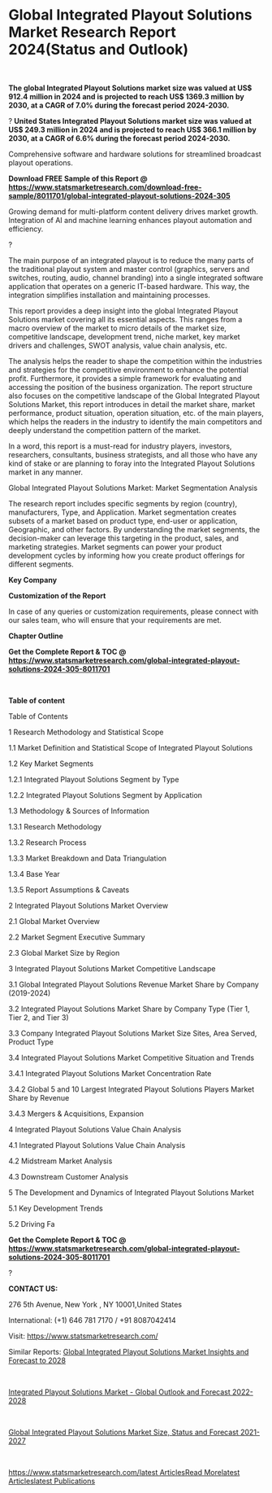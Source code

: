 <h1>Global Integrated Playout Solutions Market Research Report 2024(Status and Outlook)</h1><br/><p><strong>The global Integrated Playout Solutions market size was valued at US$ 912.4 million in 2024 and is projected to reach US$ 1369.3 million by 2030, at a <strong>CAGR</strong> of 7.0% during the forecast period 2024-2030.</strong></p>
 
 
 
 <p>? <strong>United States Integrated Playout Solutions market size was valued at US$ 249.3 million in 2024 and is projected to reach US$ 366.1 million by 2030, at a <strong>CAGR</strong> of 6.6% during the forecast period 2024-2030.</strong></p>
 
 
 
 <p>Comprehensive software and hardware solutions for streamlined broadcast playout operations.</p>
 
 
 
 <p><strong>Download FREE Sample of this Report @ <a href="https://www.statsmarketresearch.com/download-free-sample/8011701/global-integrated-playout-solutions-2024-305">https://www.statsmarketresearch.com/download-free-sample/8011701/global-integrated-playout-solutions-2024-305</a></strong></p>
 
 
 
 <p>Growing demand for multi-platform content delivery drives market growth. Integration of AI and machine learning enhances playout automation and efficiency.</p>
 
 
 
 <p>? </p>
 
 
 
 <p>The main purpose of an integrated playout is to reduce the many parts of the traditional playout system and master control (graphics, servers and switches, routing, audio, channel branding) into a single integrated software application that operates on a generic IT-based hardware. This way, the integration simplifies installation and maintaining processes.</p>
 
 
 
 <p>This report provides a deep insight into the global Integrated Playout Solutions market covering all its essential aspects. This ranges from a macro overview of the market to micro details of the market size, competitive landscape, development trend, niche market, key market drivers and challenges, SWOT analysis, value chain analysis, etc.</p>
 
 
 
 <p>The analysis helps the reader to shape the competition within the industries and strategies for the competitive environment to enhance the potential profit. Furthermore, it provides a simple framework for evaluating and accessing the position of the business organization. The report structure also focuses on the competitive landscape of the Global Integrated Playout Solutions Market, this report introduces in detail the market share, market performance, product situation, operation situation, etc. of the main players, which helps the readers in the industry to identify the main competitors and deeply understand the competition pattern of the market.</p>
 
 
 
 <p>In a word, this report is a must-read for industry players, investors, researchers, consultants, business strategists, and all those who have any kind of stake or are planning to foray into the Integrated Playout Solutions market in any manner.</p>
 
 
 
 <p>Global Integrated Playout Solutions Market: Market Segmentation Analysis</p>
 
 
 
 <p>The research report includes specific segments by region (country), manufacturers, Type, and Application. Market segmentation creates subsets of a market based on product type, end-user or application, Geographic, and other factors. By understanding the market segments, the decision-maker can leverage this targeting in the product, sales, and marketing strategies. Market segments can power your product development cycles by informing how you create product offerings for different segments.</p>
 
 
 
 <p><strong>Key Company</strong></p>
 
 
 
 <p><strong>Customization of the Report</strong></p>
 
 
 
 <p>In case of any queries or customization requirements, please connect with our sales team, who will ensure that your requirements are met.</p>
 
 
 
 <p><strong>Chapter Outline</strong></p>
 
 
 
 <div><b>Get the Complete Report & TOC @ <a href="https://www.statsmarketresearch.com/global-integrated-playout-solutions-2024-305-8011701">https://www.statsmarketresearch.com/global-integrated-playout-solutions-2024-305-8011701</a></b></div>
 
 
 
 <p><br />
 
 <b>Table of content</b></p>
 
 
 
 <p>Table of Contents<br />
 
 1 Research Methodology and Statistical Scope<br />
 
 1.1 Market Definition and Statistical Scope of Integrated Playout Solutions<br />
 
 1.2 Key Market Segments<br />
 
 1.2.1 Integrated Playout Solutions Segment by Type<br />
 
 1.2.2 Integrated Playout Solutions Segment by Application<br />
 
 1.3 Methodology & Sources of Information<br />
 
 1.3.1 Research Methodology<br />
 
 1.3.2 Research Process<br />
 
 1.3.3 Market Breakdown and Data Triangulation<br />
 
 1.3.4 Base Year<br />
 
 1.3.5 Report Assumptions & Caveats<br />
 
 2 Integrated Playout Solutions Market Overview<br />
 
 2.1 Global Market Overview<br />
 
 2.2 Market Segment Executive Summary<br />
 
 2.3 Global Market Size by Region<br />
 
 3 Integrated Playout Solutions Market Competitive Landscape<br />
 
 3.1 Global Integrated Playout Solutions Revenue Market Share by Company (2019-2024)<br />
 
 3.2 Integrated Playout Solutions Market Share by Company Type (Tier 1, Tier 2, and Tier 3)<br />
 
 3.3 Company Integrated Playout Solutions Market Size Sites, Area Served, Product Type<br />
 
 3.4 Integrated Playout Solutions Market Competitive Situation and Trends<br />
 
 3.4.1 Integrated Playout Solutions Market Concentration Rate<br />
 
 3.4.2 Global 5 and 10 Largest Integrated Playout Solutions Players Market Share by Revenue<br />
 
 3.4.3 Mergers & Acquisitions, Expansion<br />
 
 4 Integrated Playout Solutions Value Chain Analysis<br />
 
 4.1 Integrated Playout Solutions Value Chain Analysis<br />
 
 4.2 Midstream Market Analysis<br />
 
 4.3 Downstream Customer Analysis<br />
 
 5 The Development and Dynamics of Integrated Playout Solutions Market<br />
 
 5.1 Key Development Trends<br />
 
 5.2 Driving Fa</p>
 
 
 
 <div><b>Get the Complete Report & TOC @ <a href="https://www.statsmarketresearch.com/global-integrated-playout-solutions-2024-305-8011701">https://www.statsmarketresearch.com/global-integrated-playout-solutions-2024-305-8011701</a></b></div>
 
 
 
 <p>? </p>
 
 
 
 <p><b>CONTACT US:</b><br />
 
 276 5th Avenue, New York , NY 10001,United States<br />
 
 International: (+1) 646 781 7170 / +91 8087042414<br />
 
 Visit: <a href="https://www.statsmarketresearch.com/">https://www.statsmarketresearch.com/</a><br />
 
 Similar Reports: <a href="https://www.statsmarketresearch.com/global-integrated-playout-solutions-2024-305-8011701">Global Integrated Playout Solutions Market Insights and Forecast to 2028</a><br />
 
 <br />
 
 <a href="https://www.statsmarketresearch.com/global-integrated-playout-solutions-2024-305-8011701">Integrated Playout Solutions Market - Global Outlook and Forecast 2022-2028</a><br />
 
 <br />
 
 <a href="https://www.statsmarketresearch.com/global-integrated-playout-solutions-2024-305-8011701">Global Integrated Playout Solutions Market Size, Status and Forecast 2021-2027</a><br />
 
 <br />
 
 <a href="https://gyeongbokgung.com">https://www.statsmarketresearch.com/</a><a href="https://hallyeomaritime.com">latest Articles</a><a href="https://jingwansa.com">Read More</a><a href="https://nguoiviet.jp/">latest Articles</a><a href="https://www.intelmarketresearch.com/">latest Publications</a></p>